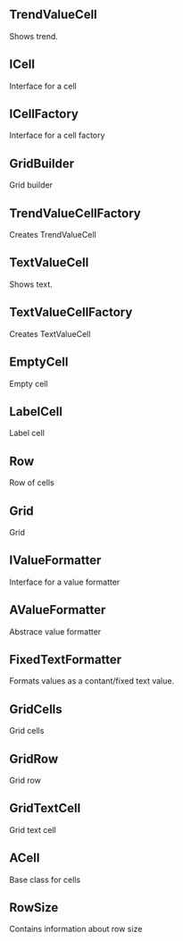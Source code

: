 ## TrendValueCell

Shows trend.

## ICell

Interface for a cell

## ICellFactory

Interface for a cell factory

## GridBuilder

Grid builder

## TrendValueCellFactory

Creates TrendValueCell

## TextValueCell

Shows text.

## TextValueCellFactory

Creates TextValueCell

## EmptyCell

Empty cell

## LabelCell

Label cell

## Row

Row of cells

## Grid

Grid 

## IValueFormatter

Interface for a value formatter

## AValueFormatter

Abstrace value formatter

## FixedTextFormatter

Formats values as a contant/fixed text value.

## GridCells

Grid cells

## GridRow

Grid row

## GridTextCell

Grid text cell

## ACell

Base class for cells

## RowSize

Contains information about row size